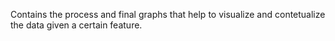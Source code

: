 Contains the process and final graphs that help to visualize and contetualize the data given a certain feature.
